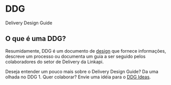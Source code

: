 # DDG
Delivery Design Guide

## O que é uma DDG?
Resumidamente, DDG é um documento de [design](https://pt.wikipedia.org/wiki/Design) que fornece informações, descreve um processo ou documenta um guia a ser seguido pelos colaboradores do setor de Delivery da Linkapi.  

Deseja entender um pouco mais sobre o Delivery Design Guide? Da uma olhada no DDG 1.
Quer colaborar? Envie uma idéia para o [DDG Ideas](https://github.com/luiz-vinholi/ddg-ideas).
